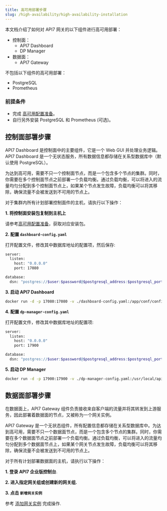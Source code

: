 ```yaml
---
title: 高可用部署步骤
slug: /high-availability/high-availability-installation
---
```


本文档介绍了如何对 API7 网关的以下组件进行高可用部署：

- 控制面：
  - API7 Dashboard
  - DP Manager
- 数据面：
  - API7 Gateway

不包括以下组件的高可用部署：

- PostgreSQL
- Prometheus

### 前提条件

- 完成 [高可用配置准备](./prepare-for-high-availability.md)。
- 自行另外安装 PostgreSQL 和 Prometheus (可选)。

## 控制面部署步骤

API7 Dashboard 是控制面中的主要组件，它是一个 Web GUI 并处理业务逻辑。API7 Dashboard 是一个无状态服务，所有数据信息都存储在关系型数据库中（默认使用 PostgreSQL）。

为达到高可用，需要不只一个控制面节点，而是一个包含多个节点的集群。同时，你需要在多个控制面节点之前部署一个负载均衡。通过负载均衡，可以将进入的流量均匀分配到多个控制面节点上，如果某个节点发生故障，负载均衡可以将其移除，确保流量不会被发送到不可用的节点上。

对于集群内所有计划部署控制面件的主机，请执行以下操作：

**1. 将控制面安装包复制到主机上**

请参考[高可用配置准备](./prepare-for-high-availability.md)，获取对应安装包。

**2. 配置 `dashboard-config.yaml`**

打开配置文件，修改其中数据库地址的配置项，然后保存:

```bash
server:
  listen:
    host: "0.0.0.0"
    port: 17080

database:
  dsn: "postgres://$user:$password@$postgresql_address:$postgresql_port/api7ee"
```

**3. 启动 API7 Dashboard**

```bash
docker run -d -p 17080:17080 -v ./dashboard-config.yaml:/app/conf/config.yaml api7/api7-ee-3-integrated:v3.2.9.1
```

**4. 配置 `dp-manager-config.yaml`**

打开配置文件，修改其中数据库地址的配置项:

```bash
server:
  listen:
    host: "0.0.0.0"
    port: 17900

database:
  dsn: "postgres://$user:$password@$postgresql_address:$postgresql_port/api7ee"
```

**5. 启动 DP Manager**

```bash
docker run -d -p 17900:17900 -v ./dp-manager-config.yaml:/usr/local/api7/conf/config.yaml api7/api7-ee-dp-manager:v3.2.9.1
```

## 数据面部署步骤

在数据面上，API7 Gateway 组件负责接收来自客户端的流量并将其转发到上游服务，因此部署着数据面的节点，又被称为一个网关实例。

API7 Gateway 是一个无状态组件，所有配置信息都存储在关系型数据库中。为达到高可用，需要不只一个数据面节点，而是一个包含多个节点的集群。同时，你需要在多个数据面节点之前部署一个负载均衡。通过负载均衡，可以将进入的流量均匀分配到多个数据面节点上，如果某个网关节点发生故障，负载均衡可以将其移除，确保流量不会被发送到不可用的节点上。

对于所有计划部署数据面的主机，请执行以下操作：

**1. 登录 API7 企业版控制台**.

**2. 进入指定网关组或创建新的网关组.**

**3. 点击 `新增网关实例`**

参考 [添加网关实例](../getting-started/add-gateway-instance.md) 完成操作.

